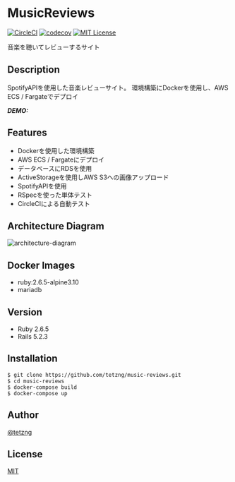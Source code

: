 # MusicReviews
[![CircleCI](https://circleci.com/gh/tetzng/music-reviews/tree/master.svg?style=shield)](https://circleci.com/gh/tetzng/music-reviews/tree/master)
[![codecov](https://codecov.io/gh/tetzng/music-reviews/branch/master/graph/badge.svg)](https://codecov.io/gh/tetzng/music-reviews)
[![MIT License](http://img.shields.io/badge/license-MIT-blue.svg?style=flat)](LICENSE)


音楽を聴いてレビューするサイト

## Description
SpotifyAPIを使用した音楽レビューサイト。
環境構築にDockerを使用し、AWS ECS / Fargateでデプロイ

***DEMO:***


## Features
- Dockerを使用した環境構築
- AWS ECS / Fargateにデプロイ
- データベースにRDSを使用
- ActiveStorageを使用しAWS S3への画像アップロード
- SpotifyAPIを使用
- RSpecを使った単体テスト
- CircleCIによる自動テスト


## Architecture Diagram
![architecture-diagram](https://user-images.githubusercontent.com/52838441/70861427-0b535e80-1f71-11ea-8df6-2d0ba985e054.png)


## Docker Images

- ruby:2.6.5-alpine3.10
- mariadb

## Version

- Ruby 2.6.5
- Rails 5.2.3

## Installation

    $ git clone https://github.com/tetzng/music-reviews.git
    $ cd music-reviews
    $ docker-compose build
    $ docker-compose up


## Author

[@tetzng](https://twitter.com/tp_237)


## License

[MIT](http://b4b4r07.mit-license.org)

